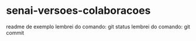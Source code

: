 # senai-versoes-colaboracoes
readme de exemplo
lembrei do comando: git status
lembrei do comando: git commit